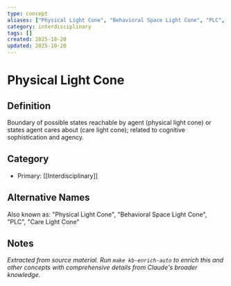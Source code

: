 ```yaml
---
type: concept
aliases: ["Physical Light Cone", "Behavioral Space Light Cone", "PLC", "Care Light Cone"]
category: interdisciplinary
tags: []
created: 2025-10-20
updated: 2025-10-20
---
```


# Physical Light Cone

## Definition

Boundary of possible states reachable by agent (physical light cone) or states agent cares about (care light cone); related to cognitive sophistication and agency.

## Category

- Primary: [[Interdisciplinary]]

## Alternative Names

Also known as: "Physical Light Cone", "Behavioral Space Light Cone", "PLC", "Care Light Cone"

## Notes

*Extracted from source material. Run `make kb-enrich-auto` to enrich this and other concepts with comprehensive details from Claude's broader knowledge.*
